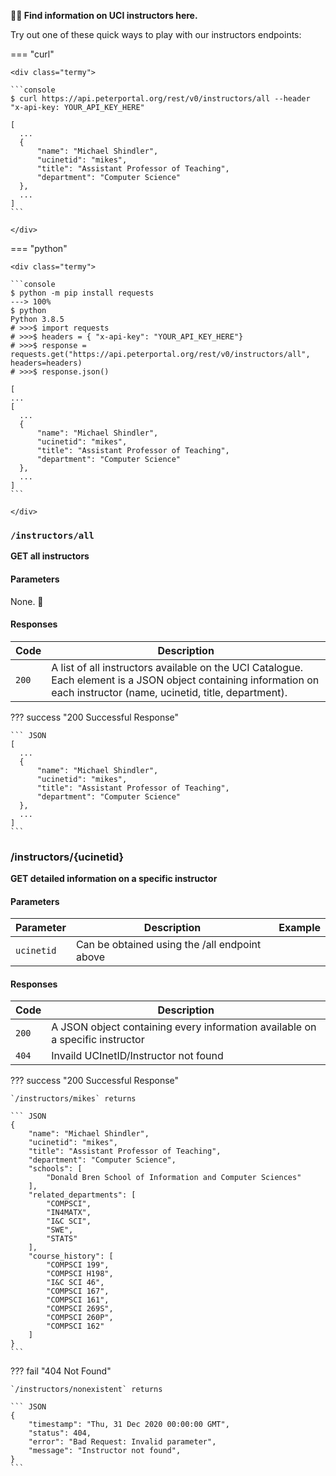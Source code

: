 **👩‍🏫 Find information on UCI instructors here.**


Try out one of these quick ways to play with our instructors endpoints:

=== "curl"

    <div class="termy">

    ```console
    $ curl https://api.peterportal.org/rest/v0/instructors/all --header "x-api-key: YOUR_API_KEY_HERE"

    [
      ...
      {
          "name": "Michael Shindler",
          "ucinetid": "mikes",
          "title": "Assistant Professor of Teaching",
          "department": "Computer Science"
      },
      ...
    ]
    ```
    
    </div>

=== "python"

    <div class="termy">

    ```console
    $ python -m pip install requests
    ---> 100%
    $ python 
    Python 3.8.5 
    # >>>$ import requests
    # >>>$ headers = { "x-api-key": "YOUR_API_KEY_HERE"}
    # >>>$ response = requests.get("https://api.peterportal.org/rest/v0/instructors/all", headers=headers)
    # >>>$ response.json()

    [
    ...
    [
      ...
      {
          "name": "Michael Shindler",
          "ucinetid": "mikes",
          "title": "Assistant Professor of Teaching",
          "department": "Computer Science"
      },
      ...
    ]
    ```

    </div>



### `/instructors/all`

**GET all instructors**

#### Parameters

None. 💃

#### Responses
| Code | Description |
|------|-------------|
| `200` | A list of all instructors available on the UCI Catalogue. Each element is a JSON object containing information on each instructor (name, ucinetid, title, department). |

??? success "200 Successful Response"

    ``` JSON
    [
      ...
      {
          "name": "Michael Shindler",
          "ucinetid": "mikes",
          "title": "Assistant Professor of Teaching",
          "department": "Computer Science"
      },
      ...
    ]
    ```

### /instructors/{ucinetid}

**GET detailed information on a specific instructor**

#### Parameters

| Parameter | Description | Example |
|-----------|-------------|---------|
| `ucinetid` | Can be obtained using the /all endpoint above |  |

#### Responses

| Code | Description |
|------|-------------|
| `200` | A JSON object containing every information available on a specific instructor |
| `404` | Invaild UCInetID/Instructor not found |

??? success "200 Successful Response"

    `/instructors/mikes` returns

    ``` JSON
    {
        "name": "Michael Shindler",
        "ucinetid": "mikes",
        "title": "Assistant Professor of Teaching",
        "department": "Computer Science",
        "schools": [
            "Donald Bren School of Information and Computer Sciences"
        ],
        "related_departments": [
            "COMPSCI",
            "IN4MATX",
            "I&C SCI",
            "SWE",
            "STATS"
        ],
        "course_history": [
            "COMPSCI 199",
            "COMPSCI H198",
            "I&C SCI 46",
            "COMPSCI 167",
            "COMPSCI 161",
            "COMPSCI 269S",
            "COMPSCI 260P",
            "COMPSCI 162"
        ]
    }
    ```

??? fail "404 Not Found"

    `/instructors/nonexistent` returns

    ``` JSON
    {
        "timestamp": "Thu, 31 Dec 2020 00:00:00 GMT",
        "status": 404,
        "error": "Bad Request: Invalid parameter", 
        "message": "Instructor not found",
    }
    ```